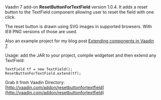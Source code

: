Vaadin 7 add-on **ResetButtonForTextField** version 1.0.4. It adds a reset button to the TextField 
component allowing user to reset the field with one click.

The reset button is drawn using SVG images in supported browsers. With IE8 PNG versions of those are used.

Also an example project for my blog post [Extending components in Vaadin 7](https://vaadin.com/blog/-/blogs/extending-components-in-vaadin-7).

Usage: add the JAR to your project, compile widgetset and then extend any TextField:

    TextField tf = new TextField();
    ResetButtonForTextField.extend(tf);

Grab it from Vaadin Directory: [http://vaadin.com/addon/resetbuttonfortextfield](http://vaadin.com/addon/resetbuttonfortextfield)
